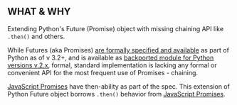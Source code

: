 ## WHAT & WHY

Extending Python's Future (Promise) object with missing chaining API like `.then()` and others.

While Futures (aka Promises) [are formally specified and available](https://www.python.org/dev/peps/pep-3148/) as part of Python as of v 3.2+,
and is available as [backported module for Python versions v.2.x](https://pypi.python.org/pypi/futures),
formal, standard implementation is lacking any formal or convenient API for the most frequent use of Promises - chaining.

[JavaScript Promises](https://github.com/promises-aplus/promises-spec) have then-ability as part of the spec.
This extension of Python Future object borrows `.then()` behavior from [JavaScript Promises](https://github.com/promises-aplus/promises-spec).

